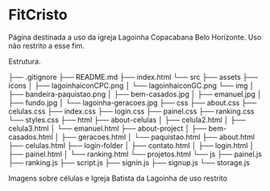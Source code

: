 # FitCristo

Página destinada a uso da igreja Lagoinha Copacabana Belo Horizonte.
Uso não restrito a esse fim.

Estrutura.

├── .gitignore
├── README.md
├── index.html
└── src
    ├── assets
        ├── icons
        │   ├── lagoinhaiconCPC.png
        │   └── lagoinhaiconGC.png
        └── img
        │   ├── bandeira-paquistao.png
        │   ├── bem-casados.jpg
        │   ├── emanuel.jpg
        │   ├── fundo.jpg
        │   └── lagoinha-geracoes.jpg
    ├── css
        ├── about.css
        ├── celulas.css
        ├── index.css
        ├── login.css
        ├── painel.css
        ├── ranking.css
        └── styles.css
    ├── html
        ├── about-celulas
        │   ├── celula2.html
        │   ├── celula3.html
        │   └── emanuel.html
        ├── about-project
        │   ├── bem-casados.html
        │   ├── geracoes.html
        │   └── paquistao.html
        ├── about.html
        ├── celulas.html
        ├── login-folder
        │   ├── contato.html
        │   ├── login.html
        │   ├── painel.html
        │   └── ranking.html
        └── projetos.html
    └── js
        ├── painel.js
        ├── ranking.js
        ├── script.js
        ├── signin.js
        ├── signup.js
        └── storage.js

Imagens sobre células e Igreja Batista da Lagoinha de uso restrito